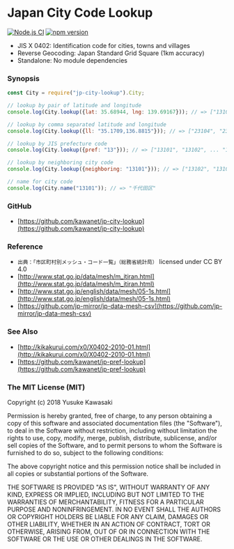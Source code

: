 # Japan City Code Lookup

[![Node.js CI](https://github.com/kawanet/jp-city-lookup/workflows/Node.js%20CI/badge.svg?branch=master)](https://github.com/kawanet/jp-city-lookup/actions/)
[![npm version](https://badge.fury.io/js/jp-city-lookup.svg)](https://badge.fury.io/js/jp-city-lookup)

- JIS X 0402: Identification code for cities, towns and villages
- Reverse Geocoding: Japan Standard Grid Square (1km accuracy)
- Standalone: No module dependencies

### Synopsis

```js
const City = require("jp-city-lookup").City;

// lookup by pair of latitude and longitude
console.log(City.lookup({lat: 35.68944, lng: 139.69167})); // => ["13104", "13113"]

// lookup by comma separated latitude and longitude
console.log(City.lookup({ll: "35.1709,136.8815"})); // => ["23104", "23105"]

// lookup by JIS prefecture code
console.log(City.lookup({pref: "13"})); // => ["13101", "13102", ... "13421"]

// lookup by neighboring city code
console.log(City.lookup({neighboring: "13101"})); // => ["13102", "13104", ... "13106"]

// name for city code
console.log(City.name("13101")); // => "千代田区"
```

### GitHub

- [https://github.com/kawanet/jp-city-lookup](https://github.com/kawanet/jp-city-lookup)

### Reference

- `出典：「市区町村別メッシュ・コード一覧」（総務省統計局）` licensed under CC BY 4.0
- [http://www.stat.go.jp/data/mesh/m_itiran.html](http://www.stat.go.jp/data/mesh/m_itiran.html)
- [http://www.stat.go.jp/english/data/mesh/05-1s.html](http://www.stat.go.jp/english/data/mesh/05-1s.html)
- [https://github.com/jp-mirror/jp-data-mesh-csv](https://github.com/jp-mirror/jp-data-mesh-csv)

### See Also

- [http://kikakurui.com/x0/X0402-2010-01.html](http://kikakurui.com/x0/X0402-2010-01.html)
- [https://github.com/kawanet/jp-pref-lookup](https://github.com/kawanet/jp-pref-lookup)

### The MIT License (MIT)

Copyright (c) 2018 Yusuke Kawasaki

Permission is hereby granted, free of charge, to any person obtaining a copy
of this software and associated documentation files (the "Software"), to deal
in the Software without restriction, including without limitation the rights
to use, copy, modify, merge, publish, distribute, sublicense, and/or sell
copies of the Software, and to permit persons to whom the Software is
furnished to do so, subject to the following conditions:

The above copyright notice and this permission notice shall be included in all
copies or substantial portions of the Software.

THE SOFTWARE IS PROVIDED "AS IS", WITHOUT WARRANTY OF ANY KIND, EXPRESS OR
IMPLIED, INCLUDING BUT NOT LIMITED TO THE WARRANTIES OF MERCHANTABILITY,
FITNESS FOR A PARTICULAR PURPOSE AND NONINFRINGEMENT. IN NO EVENT SHALL THE
AUTHORS OR COPYRIGHT HOLDERS BE LIABLE FOR ANY CLAIM, DAMAGES OR OTHER
LIABILITY, WHETHER IN AN ACTION OF CONTRACT, TORT OR OTHERWISE, ARISING FROM,
OUT OF OR IN CONNECTION WITH THE SOFTWARE OR THE USE OR OTHER DEALINGS IN THE
SOFTWARE.
